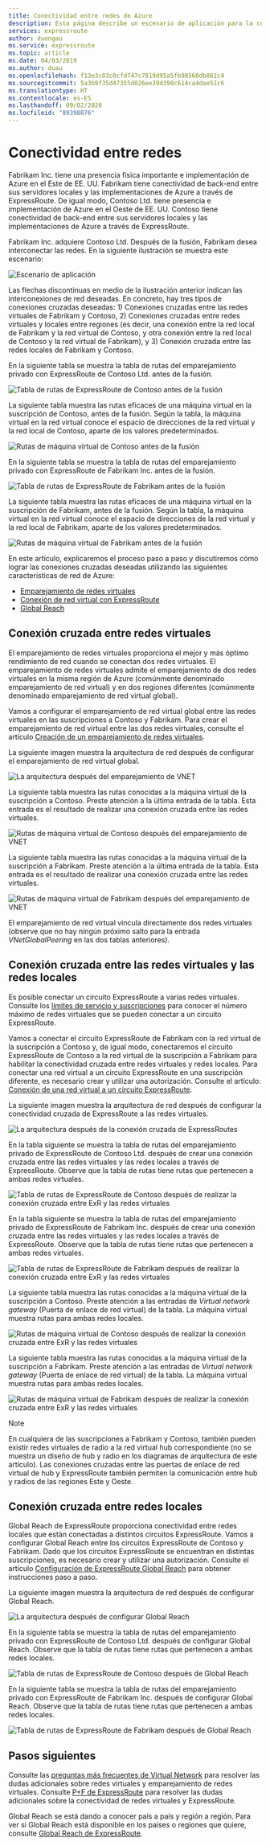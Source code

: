 ```yaml
---
title: Conectividad entre redes de Azure
description: Esta página describe un escenario de aplicación para la conectividad entre redes y la solución basada en las características de red de Azure.
services: expressroute
author: duongau
ms.service: expressroute
ms.topic: article
ms.date: 04/03/2019
ms.author: duau
ms.openlocfilehash: f13e3c03c0cfd747c7819d95a5fb98560db861c4
ms.sourcegitcommit: 5a3b9f35d47355d026ee39d398c614ca4dae51c6
ms.translationtype: HT
ms.contentlocale: es-ES
ms.lasthandoff: 09/02/2020
ms.locfileid: "89398076"
---
```

# <a name="cross-network-connectivity"></a>Conectividad entre redes

Fabrikam Inc. tiene una presencia física importante e implementación de Azure en el Este de EE. UU. Fabrikam tiene conectividad de back-end entre sus servidores locales y las implementaciones de Azure a través de ExpressRoute. De igual modo, Contoso Ltd. tiene presencia e implementación de Azure en el Oeste de EE. UU. Contoso tiene conectividad de back-end entre sus servidores locales y las implementaciones de Azure a través de ExpressRoute.  

Fabrikam Inc. adquiere Contoso Ltd. Después de la fusión, Fabrikam desea interconectar las redes. En la siguiente ilustración se muestra este escenario:

![Escenario de aplicación](./media/cross-network-connectivity/premergerscenario.png)

Las flechas discontinuas en medio de la ilustración anterior indican las interconexiones de red deseadas. En concreto, hay tres tipos de conexiones cruzadas deseadas: 1) Conexiones cruzadas entre las redes virtuales de Fabrikam y Contoso, 2) Conexiones cruzadas entre redes virtuales y locales entre regiones (es decir, una conexión entre la red local de Fabrikam y la red virtual de Contoso, y otra conexión entre la red local de Contoso y la red virtual de Fabrikam), y 3) Conexión cruzada entre las redes locales de Fabrikam y Contoso. 

En la siguiente tabla se muestra la tabla de rutas del emparejamiento privado con ExpressRoute de Contoso Ltd. antes de la fusión.

![Tabla de rutas de ExpressRoute de Contoso antes de la fusión](./media/cross-network-connectivity/contosoexr-rt-premerger.png)

La siguiente tabla muestra las rutas eficaces de una máquina virtual en la suscripción de Contoso, antes de la fusión. Según la tabla, la máquina virtual en la red virtual conoce el espacio de direcciones de la red virtual y la red local de Contoso, aparte de los valores predeterminados.

![Rutas de máquina virtual de Contoso antes de la fusión](./media/cross-network-connectivity/contosovm-routes-premerger.png)

En la siguiente tabla se muestra la tabla de rutas del emparejamiento privado con ExpressRoute de Fabrikam Inc. antes de la fusión.

![Tabla de rutas de ExpressRoute de Fabrikam antes de la fusión](./media/cross-network-connectivity/fabrikamexr-rt-premerger.png)

La siguiente tabla muestra las rutas eficaces de una máquina virtual en la suscripción de Fabrikam, antes de la fusión. Según la tabla, la máquina virtual en la red virtual conoce el espacio de direcciones de la red virtual y la red local de Fabrikam, aparte de los valores predeterminados.

![Rutas de máquina virtual de Fabrikam antes de la fusión](./media/cross-network-connectivity/fabrikamvm-routes-premerger.png)

En este artículo, explicaremos el proceso paso a paso y discutiremos cómo lograr las conexiones cruzadas deseadas utilizando las siguientes características de red de Azure:

* [Emparejamiento de redes virtuales][Virtual network peering] 
* [Conexión de red virtual con ExpressRoute][connection]
* [Global Reach][Global Reach] 

## <a name="cross-connecting-vnets"></a>Conexión cruzada entre redes virtuales

El emparejamiento de redes virtuales proporciona el mejor y más óptimo rendimiento de red cuando se conectan dos redes virtuales. El emparejamiento de redes virtuales admite el emparejamiento de dos redes virtuales en la misma región de Azure (comúnmente denominado emparejamiento de red virtual) y en dos regiones diferentes (comúnmente denominado emparejamiento de red virtual global). 

Vamos a configurar el emparejamiento de red virtual global entre las redes virtuales en las suscripciones a Contoso y Fabrikam. Para crear el emparejamiento de red virtual entre las dos redes virtuales, consulte el artículo [Creación de un emparejamiento de redes virtuales][Configure VNet peering].

La siguiente imagen muestra la arquitectura de red después de configurar el emparejamiento de red virtual global.

![La arquitectura después del emparejamiento de VNET](./media/cross-network-connectivity/vnet-peering.png )

La siguiente tabla muestra las rutas conocidas a la máquina virtual de la suscripción a Contoso. Preste atención a la última entrada de la tabla. Esta entrada es el resultado de realizar una conexión cruzada entre las redes virtuales.

![Rutas de máquina virtual de Contoso después del emparejamiento de VNET](./media/cross-network-connectivity/contosovm-routes-peering.png)

La siguiente tabla muestra las rutas conocidas a la máquina virtual de la suscripción a Fabrikam. Preste atención a la última entrada de la tabla. Esta entrada es el resultado de realizar una conexión cruzada entre las redes virtuales.

![Rutas de máquina virtual de Fabrikam después del emparejamiento de VNET](./media/cross-network-connectivity/fabrikamvm-routes-peering.png)

El emparejamiento de red virtual vincula directamente dos redes virtuales (observe que no hay ningún próximo salto para la entrada *VNetGlobalPeering* en las dos tablas anteriores).

## <a name="cross-connecting-vnets-to-the-on-premises-networks"></a>Conexión cruzada entre las redes virtuales y las redes locales

Es posible conectar un circuito ExpressRoute a varias redes virtuales. Consulte los [límites de servicio y suscripciones][Subscription limits] para conocer el número máximo de redes virtuales que se pueden conectar a un circuito ExpressRoute. 

Vamos a conectar el circuito ExpressRoute de Fabrikam con la red virtual de la suscripción a Contoso y, de igual modo, conectaremos el circuito ExpressRoute de Contoso a la red virtual de la suscripción a Fabrikam para habilitar la conectividad cruzada entre redes virtuales y redes locales. Para conectar una red virtual a un circuito ExpressRoute en una suscripción diferente, es necesario crear y utilizar una autorización.  Consulte el artículo: [Conexión de una red virtual a un circuito ExpressRoute][Connect-ER-VNet].

La siguiente imagen muestra la arquitectura de red después de configurar la conectividad cruzada de ExpressRoute a las redes virtuales.

![La arquitectura después de la conexión cruzada de ExpressRoutes](./media/cross-network-connectivity/exr-x-connect.png)

En la tabla siguiente se muestra la tabla de rutas del emparejamiento privado de ExpressRoute de Contoso Ltd. después de crear una conexión cruzada entre las redes virtuales y las redes locales a través de ExpressRoute. Observe que la tabla de rutas tiene rutas que pertenecen a ambas redes virtuales.

![Tabla de rutas de ExpressRoute de Contoso después de realizar la conexión cruzada entre ExR y las redes virtuales](./media/cross-network-connectivity/contosoexr-rt-xconnect.png)

En la tabla siguiente se muestra la tabla de rutas del emparejamiento privado de ExpressRoute de Fabrikam Inc. después de crear una conexión cruzada entre las redes virtuales y las redes locales a través de ExpressRoute. Observe que la tabla de rutas tiene rutas que pertenecen a ambas redes virtuales.

![Tabla de rutas de ExpressRoute de Fabrikam después de realizar la conexión cruzada entre ExR y las redes virtuales](./media/cross-network-connectivity/fabrikamexr-rt-xconnect.png)

La siguiente tabla muestra las rutas conocidas a la máquina virtual de la suscripción a Contoso. Preste atención a las entradas de *Virtual network gateway* (Puerta de enlace de red virtual) de la tabla. La máquina virtual muestra rutas para ambas redes locales.

![Rutas de máquina virtual de Contoso después de realizar la conexión cruzada entre ExR y las redes virtuales](./media/cross-network-connectivity/contosovm-routes-xconnect.png)

La siguiente tabla muestra las rutas conocidas a la máquina virtual de la suscripción a Fabrikam. Preste atención a las entradas de *Virtual network gateway* (Puerta de enlace de red virtual) de la tabla. La máquina virtual muestra rutas para ambas redes locales.

![Rutas de máquina virtual de Fabrikam después de realizar la conexión cruzada entre ExR y las redes virtuales](./media/cross-network-connectivity/fabrikamvm-routes-xconnect.png)

>[!NOTE]
>En cualquiera de las suscripciones a Fabrikam y Contoso, también pueden existir redes virtuales de radio a la red virtual hub correspondiente (no se muestra un diseño de hub y radio en los diagramas de arquitectura de este artículo). Las conexiones cruzadas entre las puertas de enlace de red virtual de hub y ExpressRoute también permiten la comunicación entre hub y radios de las regiones Este y Oeste.
>

## <a name="cross-connecting-on-premises-networks"></a>Conexión cruzada entre redes locales

Global Reach de ExpressRoute proporciona conectividad entre redes locales que están conectadas a distintos circuitos ExpressRoute. Vamos a configurar Global Reach entre los circuitos ExpressRoute de Contoso y Fabrikam. Dado que los circuitos ExpressRoute se encuentran en distintas suscripciones, es necesario crear y utilizar una autorización. Consulte el artículo [Configuración de ExpressRoute Global Reach][Configure Global Reach] para obtener instrucciones paso a paso.

La siguiente imagen muestra la arquitectura de red después de configurar Global Reach.

![La arquitectura después de configurar Global Reach](./media/cross-network-connectivity/globalreach.png)

En la siguiente tabla se muestra la tabla de rutas del emparejamiento privado con ExpressRoute de Contoso Ltd. después de configurar Global Reach. Observe que la tabla de rutas tiene rutas que pertenecen a ambas redes locales. 

![Tabla de rutas de ExpressRoute de Contoso después de Global Reach](./media/cross-network-connectivity/contosoexr-rt-gr.png)

En la siguiente tabla se muestra la tabla de rutas del emparejamiento privado con ExpressRoute de Fabrikam Inc. después de configurar Global Reach. Observe que la tabla de rutas tiene rutas que pertenecen a ambas redes locales.

![Tabla de rutas de ExpressRoute de Fabrikam después de Global Reach]( ./media/cross-network-connectivity/fabrikamexr-rt-gr.png )

## <a name="next-steps"></a>Pasos siguientes

Consulte las [preguntas más frecuentes de Virtual Network][VNet-FAQ] para resolver las dudas adicionales sobre redes virtuales y emparejamiento de redes virtuales. Consulte [P+F de ExpressRoute][ER-FAQ] para resolver las dudas adicionales sobre la conectividad de redes virtuales y ExpressRoute.

Global Reach se está dando a conocer país a país y región a región. Para ver si Global Reach está disponible en los países o regiones que quiere, consulte [Global Reach de ExpressRoute][Global Reach].

<!--Link References-->
[Virtual network peering]: https://docs.microsoft.com/azure/virtual-network/virtual-network-peering-overview
[connection]: https://docs.microsoft.com/azure/expressroute/expressroute-howto-linkvnet-portal-resource-manager
[Global Reach]: https://docs.microsoft.com/azure/expressroute/expressroute-global-reach
[Configure VNet peering]: https://docs.microsoft.com/azure/virtual-network/create-peering-different-subscriptions
[Configure Global Reach]: https://docs.microsoft.com/azure/expressroute/expressroute-howto-set-global-reach
[Subscription limits]: https://docs.microsoft.com/azure/azure-resource-manager/management/azure-subscription-service-limits#networking-limits
[Connect-ER-VNet]: https://docs.microsoft.com/azure/expressroute/expressroute-howto-linkvnet-portal-resource-manager
[ER-FAQ]: https://docs.microsoft.com/azure/expressroute/expressroute-faqs
[VNet-FAQ]: https://docs.microsoft.com/azure/virtual-network/virtual-networks-faq